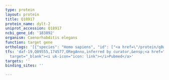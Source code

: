 ```yaml
---
type: protein
layout: protein
title: Q18917
protein_name: dylt-2
uniprot_accession: Q18917
ncbi_gene_id: '183892'
organism: Caenorhabditis elegans
function: target gene
orthologs: '[{"species": "Homo sapiens", "id": ["<a href=\"/protein/q8ww35\">Q8WW35</a>"]}, {"species": "Drosophila melanogaster", "id": ["Q7KUM9", "Q9VH45"]}, {"species": "Mus musculus", "id": ["Q9CQ66"]}, {"species": "Rattus norvegicus", "id": ["D4ADI6", "D3ZD38"]}]'
tfs: 'daf-19,Q09555,174577,ORegAnno,inferred by curator,&ensp;<a href="https://www.ncbi.nlm.nih.gov/pubmed/?term=26578589%5Buid%5D+OR+15790967%5Buid%5D"
  target="_blank"><i uk-icon="icon: link"></i>Pubmed</a>'
targets: ''
binding_sites: ''

---
```

